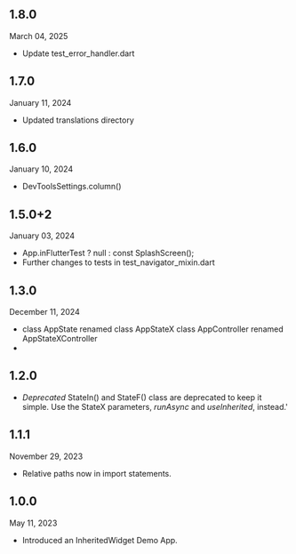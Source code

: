 
## 1.8.0
March 04, 2025
- Update test_error_handler.dart

## 1.7.0
January 11, 2024
- Updated translations directory

## 1.6.0
January 10, 2024
- DevToolsSettings.column()

## 1.5.0+2
January 03, 2024
- App.inFlutterTest ? null : const SplashScreen();
- Further changes to tests in test_navigator_mixin.dart 

## 1.3.0
December 11, 2024
- class AppState renamed class AppStateX
  class AppController renamed AppStateXController
- 
## 1.2.0
- *Deprecated* StateIn() and StateF() class are deprecated to keep it simple.
  Use the StateX parameters, *runAsync* and *useInherited*, instead.'

## 1.1.1
November 29, 2023
- Relative paths now in import statements.

## 1.0.0
May 11, 2023
- Introduced an InheritedWidget Demo App.